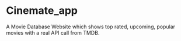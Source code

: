 # Cinemate_app
A Movie Database Website which shows top rated, upcoming, popular movies with a real API call from TMDB.
